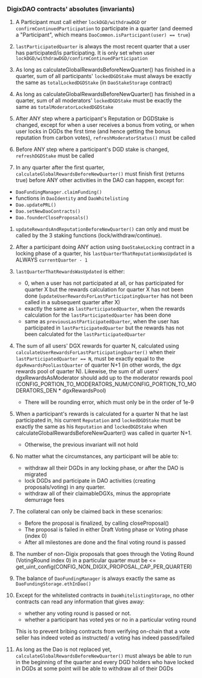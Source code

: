 ### DigixDAO contracts' absolutes (invariants)

1. A Participant must call either `lockDGD/withdrawDGD` or `confirmContinuedParticipation` to participate in a quarter (and deemed a "Participant", which means `DaoCommon.isParticipant(user) == true`)

1. `lastParticipatedQuarter` is always the most recent quarter that a user has participated/is participating. It is only set when user `lockDGD/withdrawDGD/confirmContinuedParticipation`

1. As long as calculateGlobalRewardsBeforeNewQuarter() has finished in a quarter, sum of all participants' `lockedDGDStake` must always be exactly the same as `totalLockedDGDStake` (in `DaoStakeStorage` contract)

1. As long as calculateGlobalRewardsBeforeNewQuarter() has finished in a quarter, sum of all moderators' `lockedDGDStake` must be exactly the same as `totalModeratorLockedDGDStake`

1. After ANY step where a participant's Reputation or DGDStake is changed, except for when a user receives a bonus from voting, or when user locks in DGDs the first time (and hence getting the bonus reputation from carbon votes), `refreshModeratorStatus()` must be called

1. Before ANY step where a participant's DGD stake is changed, `refreshDGDStake` must be called

1. In any quarter after the first quarter, `calculateGlobalRewardsBeforeNewQuarter()` must finish first (returns true) before ANY other activities in the DAO can happen, except for:
  * `DaoFundingManager.claimFunding()`
  * functions in `DaoIdentity` and `DaoWhitelisting`
  * `Dao.updatePRL()`
  * `Dao.setNewDaoContracts()`
  * `Dao.founderCloseProposals()`
1. `updateRewardsAndReputationBeforeNewQuarter()` can only and must be called by the 3 staking functions (lock/withdraw/continue).

1. After a participant doing ANY action using `DaoStakeLocking` contract in a locking phase of a quarter, his `lastQuarterThatReputationWasUpdated` is ALWAYS `currentQuarter - 1`

1. `lastQuarterThatRewardsWasUpdated` is either:
    * 0, when a user has not participated at all, or has participated for quarter X but the rewards calculation for quarter X has not been done (`updateUserRewardsForLastParticipatingQuarter` has not been called in a subsequent quarter after X)
    * exactly the same as `lastParticipatedQuarter`, when the rewards calculation for the `lastParticipatedQuarter` has been done
    * same as `previousLastParticipatedQuarter`, when the user has participated in `lastParticipatedQuarter` but the rewards has not been calculated for the `lastParticipatedQuarter`

1. The sum of all users' DGX rewards for quarter N, calculated using `calculateUserRewardsForLastParticipatingQuarter()` when their `lastParticipatedQuarter == N`, must be exactly equal to the `dgxRewardsPoolLastQuarter` of quarter N+1 (in other words, the dgx rewards pool of quarter N). Likewise, the sum of all users' dgxRewardsAsModerator should add up to the
moderator rewards pool (CONFIG_PORTION_TO_MODERATORS_NUM/CONFIG_PORTION_TO_MODERATORS_DEN * dgxRewardsPool)
    * There will be rounding error, which must only be in the order of 1e-9

1. When a participant's rewards is calculated for a quarter N that he last participated in, his current `Reputation` and `lockedDGDStake` must be exactly the same as his `Reputation` and `lockedDGDStake` when calculateGlobalRewardsBeforeNewQuarter() was called in quarter N+1.
    * Otherwise, the previous invariant will not hold

1. No matter what the circumstances, any participant will be able to:
    - withdraw all their DGDs in any locking phase, or after the DAO is migrated
    - lock DGDs and participate in DAO activities (creating proposals/voting) in any quarter.
    - withdraw all of their claimableDGXs, minus the appropriate demurrage fees

1. The collateral can only be claimed back in these scenarios:
    * Before the proposal is finalized, by calling closeProposal()
    * The proposal is failed in either Draft Voting phase or Voting phase (index 0)
    * After all milestones are done and the final voting round is passed

1. The number of non-Digix proposals that goes through the Voting Round (VotingRound index 0) in a particular quarter must be <= get_uint_config(CONFIG_NON_DIGIX_PROPOSAL_CAP_PER_QUARTER)

1. The balance of `DaoFundingManager` is always exactly the same as `DaoFundingStorage.ethInDao()`

1. Except for the whitelisted contracts in `DaoWhitelistingStorage`, no other contracts can read any information that gives away:
    * whether any voting round is passed or not.
    * whether a participant has voted yes or no in a particular voting round

    This is to prevent bribing contracts from verifying on-chain that a vote seller has indeed voted as instructed/ a voting has indeed passed/failed

1. As long as the Dao is not replaced yet, `calculateGlobalRewardsBeforeNewQuarter()` must always be able to run in the beginning of the quarter and every DGD holders who have locked in DGDs at some point will be able to withdraw all of their DGDs
